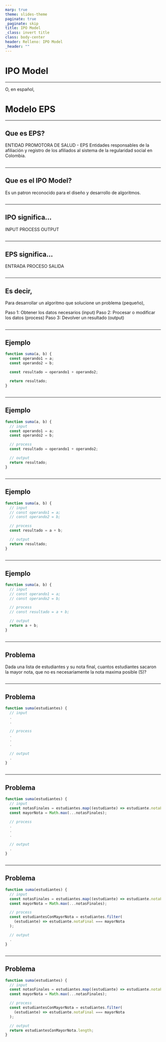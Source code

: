 ```yaml
---
marp: true
theme: slides-theme
paginate: true
_paginate: skip
title: IPO Model
_class: invert title
class: body-center
header: Relleno: IPO Model
_header: ""
---
```


 <style>
    .star {
      color: rgba(220, 140, 60, 1);
    }
 </style>

# IPO Model

---

<!--
_class: title
 -->

O, en español,

# Modelo EPS

---

## Que es EPS?

ENTIDAD PROMOTORA DE SALUD - EPS
Entidades responsables de la afiliación y registro de los afiliados al sistema de la regularidad social en Colombia.

##

---

<!--
_class: body-center align-center
 -->

## Que es el IPO Model?

Es un patron reconocido para el diseño y desarrollo de algoritmos.

##

---

## IPO significa...

INPUT
PROCESS
OUTPUT

##

---

## EPS significa...

ENTRADA
PROCESO
SALIDA

##

---

## Es decir,

Para desarrollar un algoritmo que solucione un problema (pequeño),

Paso 1: Obtener los datos necesarios (input)
Paso 2: Procesar o modificar los datos (process)
Paso 3: Devolver un resultado (output)

##

---

## Ejemplo

```js
function suma(a, b) {
  const operando1 = a;
  const operando2 = b;

  const resultado = operando1 + operando2;

  return resultado;
}
```

##

---

## Ejemplo

```js
function suma(a, b) {
  // input
  const operando1 = a;
  const operando2 = b;

  // process
  const resultado = operando1 + operando2;

  // output
  return resultado;
}
```

##

---

## Ejemplo

```js
function suma(a, b) {
  // input
  // const operando1 = a;
  // const operando2 = b;

  // process
  const resultado = a + b;

  // output
  return resultado;
}
```

##

---

## Ejemplo

```js
function suma(a, b) {
  // input
  // const operando1 = a;
  // const operando2 = b;

  // process
  // const resultado = a + b;

  // output
  return a + b;
}
```

##

---

## Problema

Dada una lista de estudiantes y su nota final, cuantos estudiantes sacaron la mayor nota, que no es necesariamente la nota maxima posible (5)?

##

---

## Problema

```js
function suma(estudiantes) {
  // input
  .
  .

  // process
  .
  .
  .

  // output
  .
}
```

##

---

## Problema

```js
function suma(estudiantes) {
  // input
  const notasFinales = estudiantes.map((estudiante) => estudiante.notaFinal);
  const mayorNota = Math.max(...notasFinales);

  // process
  .
  .
  .

  // output
  .
}
```

##

---

## Problema

```js
function suma(estudiantes) {
  // input
  const notasFinales = estudiantes.map((estudiante) => estudiante.notaFinal);
  const mayorNota = Math.max(...notasFinales);

  // process
  const estudiantesConMayorNota = estudiantes.filter(
    (estudiante) => estudiante.notaFinal === mayorNota
  );

  // output
  .
}
```

##

---

## Problema

```js
function suma(estudiantes) {
  // input
  const notasFinales = estudiantes.map((estudiante) => estudiante.notaFinal);
  const mayorNota = Math.max(...notasFinales);

  // process
  const estudiantesConMayorNota = estudiantes.filter(
    (estudiante) => estudiante.notaFinal === mayorNota
  );

  // output
  return estudiantesConMayorNota.length;
}
```

##
